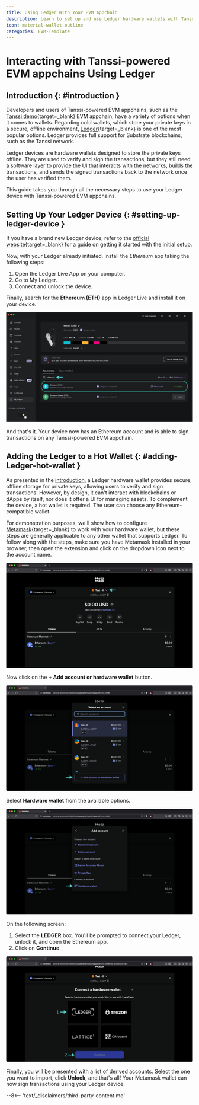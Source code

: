 ```yaml
---
title: Using Ledger With Your EVM Appchain
description: Learn to set up and use Ledger hardware wallets with Tanssi-powered EVM appchains for secure offline key storage and transaction signing.
icon: material-wallet-outline 
categories: EVM-Template
---
```


# Interacting with Tanssi-powered EVM appchains Using Ledger

## Introduction {: #introduction }

Developers and users of Tanssi-powered EVM appchains, such as the [Tanssi demo](https://apps.tanssi.network/demo){target=\_blank} EVM appchain, have a variety of options when it comes to wallets. Regarding cold wallets, which store your private keys in a secure, offline environment, [Ledger](https://www.ledger.com/){target=\_blank} is one of the most popular options. Ledger provides full support for Substrate blockchains, such as the Tanssi network.

Ledger devices are hardware wallets designed to store the private keys offline. They are used to verify and sign the transactions, but they still need a software layer to provide the UI that interacts with the networks, builds the transactions, and sends the signed transactions back to the network once the user has verified them.

This guide takes you through all the necessary steps to use your Ledger device with Tanssi-powered EVM appchains.

## Setting Up Your Ledger Device {: #setting-up-ledger-device }

If you have a brand new Ledger device, refer to the [official website](https://support.ledger.com/article/4404389503889-zd){target=\_blank} for a guide on getting it started with the initial setup.

Now, with your Ledger already initiated, install the _Ethereum_ app taking the following steps:

1. Open the Ledger Live App on your computer.
2. Go to My Ledger.
3. Connect and unlock the device.

Finally, search for the **Ethereum (ETH)** app in Ledger Live and install it on your device.

![Install Ethereum in Ledger Live](/images/builders/toolkit/ethereum-api/wallets/ledger/ledger-1.webp)

And that's it. Your device now has an Ethereum account and is able to sign transactions on any Tanssi-powered EVM appchain.

## Adding the Ledger to a Hot Wallet {: #adding-Ledger-hot-wallet }

As presented in the [introduction](#introduction), a Ledger hardware wallet provides secure, offline storage for private keys, allowing users to verify and sign transactions. However, by design, it can't interact with blockchains or dApps by itself, nor does it offer a UI for managing assets. To complement the device, a hot wallet is required. The user can choose any Ethereum-compatible wallet.

For demonstration purposes, we'll show how to configure [Metamask](/builders/toolkit/ethereum-api/wallets/metamask/){target=\_blank} to work with your hardware wallet, but these steps are generally applicable to any other wallet that supports Ledger. To follow along with the steps, make sure you have Metamask installed in your browser, then open the extension and click on the dropdown icon next to the account name.

![Connect Ledger](/images/builders/toolkit/ethereum-api/wallets/ledger/ledger-2.webp)

Now click on the **+ Add account or hardware wallet** button.

![Connect Ledger](/images/builders/toolkit/ethereum-api/wallets/ledger/ledger-3.webp)

Select **Hardware wallet** from the available options.

![Connect Ledger](/images/builders/toolkit/ethereum-api/wallets/ledger/ledger-4.webp)

On the following screen:

1. Select the **LEDGER** box. You'll be prompted to connect your Ledger, unlock it, and open the Ethereum app.
2. Click on **Continue**.

![Connect Ledger](/images/builders/toolkit/ethereum-api/wallets/ledger/ledger-5.webp)

Finally, you will be presented with a list of derived accounts. Select the one you want to import, click **Unlock**, and that's all! Your Metamask wallet can now sign transactions using your Ledger device.

--8<-- 'text/_disclaimers/third-party-content.md'
